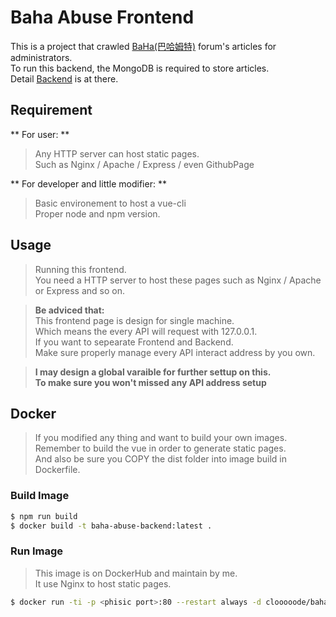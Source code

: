 # Baha Abuse Frontend

This is a project that crawled [BaHa(巴哈姆特)](https://www.gamer.com.tw/) forum's articles for administrators.  
To run this backend, the MongoDB is required to store articles.  
Detail [Backend](http://github.com/jackey8616/BahaAbuse) is at there.  

## Requirement
** For user: **  
> Any HTTP server can host static pages.  
> Such as Nginx / Apache / Express / even GithubPage  

** For developer and little modifier: **  
> Basic environement to host a vue-cli  
> Proper node and npm version.  

## Usage
> Running this frontend.  
> You need a HTTP server to host these pages such as Nginx / Apache or Express and so on.  

> **Be adviced that:**  
> This frontend page is design for single machine.  
> Which means the every API will request with 127.0.0.1.  
> If you want to sepearate Frontend and Backend.  
> Make sure properly manage every API interact address by you own.  

> **I may design a global varaible for further settup on this.**  
> **To make sure you won't missed any API address setup**  

## Docker
> If you modified any thing and want to build your own images.  
> Remember to build the vue in order to generate static pages.  
> And also be sure you COPY the dist folder into image build in Dockerfile.  
### Build Image
```sh
$ npm run build
$ docker build -t baha-abuse-backend:latest .
```

### Run Image
> This image is on DockerHub and maintain by me.  
> It use Nginx to host static pages.  
```sh
$ docker run -ti -p <phisic port>:80 --restart always -d clooooode/baha-abuse-backend
```
